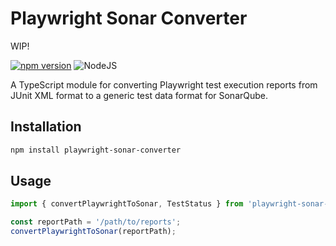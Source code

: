 # Playwright Sonar Converter

WIP!

[![npm version](https://badge.fury.io/js/playwright-sonar-converter.svg)](https://badge.fury.io/js/playwright-sonar-converter)
![NodeJS](https://img.shields.io/badge/node.js-6DA55F?style=for-the-badge&logo=node.js&logoColor=white)

A TypeScript module for converting Playwright test execution reports from JUnit XML format to a generic test data format for SonarQube.

## Installation

```bash
npm install playwright-sonar-converter
```

## Usage

```typescript
import { convertPlaywrightToSonar, TestStatus } from 'playwright-sonar-converter';

const reportPath = '/path/to/reports';
convertPlaywrightToSonar(reportPath);
```